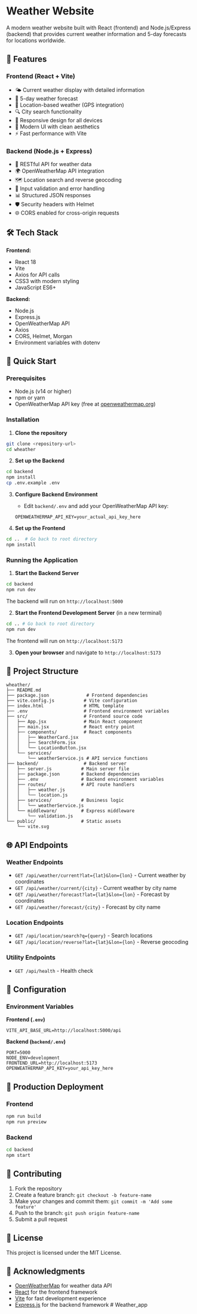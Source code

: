 # Weather Website

A modern weather website built with React (frontend) and Node.js/Express (backend) that provides current weather information and 5-day forecasts for locations worldwide.

## 🌟 Features

### Frontend (React + Vite)
- 🌤️ Current weather display with detailed information
- 📅 5-day weather forecast
- 📍 Location-based weather (GPS integration)
- 🔍 City search functionality
- 📱 Responsive design for all devices
- 🎨 Modern UI with clean aesthetics
- ⚡ Fast performance with Vite

### Backend (Node.js + Express)
- 🚀 RESTful API for weather data
- 🌍 OpenWeatherMap API integration
- 🗺️ Location search and reverse geocoding
- 🔐 Input validation and error handling
- 📊 Structured JSON responses
- 🛡️ Security headers with Helmet
- 🌐 CORS enabled for cross-origin requests

## 🛠️ Tech Stack

**Frontend:**
- React 18
- Vite
- Axios for API calls
- CSS3 with modern styling
- JavaScript ES6+

**Backend:**
- Node.js
- Express.js
- OpenWeatherMap API
- Axios
- CORS, Helmet, Morgan
- Environment variables with dotenv

## 🚀 Quick Start

### Prerequisites
- Node.js (v14 or higher)
- npm or yarn
- OpenWeatherMap API key (free at [openweathermap.org](https://openweathermap.org/api))

### Installation

1. **Clone the repository**
```bash
git clone <repository-url>
cd wheather
```

2. **Set up the Backend**
```bash
cd backend
npm install
cp .env.example .env
```

3. **Configure Backend Environment**
   - Edit `backend/.env` and add your OpenWeatherMap API key:
   ```env
   OPENWEATHERMAP_API_KEY=your_actual_api_key_here
   ```

4. **Set up the Frontend**
```bash
cd ..  # Go back to root directory
npm install
```

### Running the Application

1. **Start the Backend Server**
```bash
cd backend
npm run dev
```
The backend will run on `http://localhost:5000`

2. **Start the Frontend Development Server** (in a new terminal)
```bash
cd .. # Go back to root directory
npm run dev
```
The frontend will run on `http://localhost:5173`

3. **Open your browser** and navigate to `http://localhost:5173`

## 📁 Project Structure

```
wheather/
├── README.md
├── package.json              # Frontend dependencies
├── vite.config.js           # Vite configuration
├── index.html               # HTML template
├── .env                     # Frontend environment variables
├── src/                     # Frontend source code
│   ├── App.jsx              # Main React component
│   ├── main.jsx             # React entry point
│   ├── components/          # React components
│   │   ├── WeatherCard.jsx
│   │   ├── SearchForm.jsx
│   │   └── LocationButton.jsx
│   └── services/
│       └── weatherService.js # API service functions
├── backend/                 # Backend server
│   ├── server.js           # Main server file
│   ├── package.json        # Backend dependencies
│   ├── .env                # Backend environment variables
│   ├── routes/             # API route handlers
│   │   ├── weather.js
│   │   └── location.js
│   ├── services/           # Business logic
│   │   └── weatherService.js
│   └── middleware/         # Express middleware
│       └── validation.js
└── public/                 # Static assets
    └── vite.svg
```

## 🌐 API Endpoints

### Weather Endpoints
- `GET /api/weather/current?lat={lat}&lon={lon}` - Current weather by coordinates
- `GET /api/weather/current/{city}` - Current weather by city name
- `GET /api/weather/forecast?lat={lat}&lon={lon}` - Forecast by coordinates
- `GET /api/weather/forecast/{city}` - Forecast by city name

### Location Endpoints
- `GET /api/location/search?q={query}` - Search locations
- `GET /api/location/reverse?lat={lat}&lon={lon}` - Reverse geocoding

### Utility Endpoints
- `GET /api/health` - Health check

## 🔧 Configuration

### Environment Variables

**Frontend (`.env`)**
```env
VITE_API_BASE_URL=http://localhost:5000/api
```

**Backend (`backend/.env`)**
```env
PORT=5000
NODE_ENV=development
FRONTEND_URL=http://localhost:5173
OPENWEATHERMAP_API_KEY=your_api_key_here
```

## 🚀 Production Deployment

### Frontend
```bash
npm run build
npm run preview
```

### Backend
```bash
cd backend
npm start
```

## 🤝 Contributing

1. Fork the repository
2. Create a feature branch: `git checkout -b feature-name`
3. Make your changes and commit them: `git commit -m 'Add some feature'`
4. Push to the branch: `git push origin feature-name`
5. Submit a pull request

## 📄 License

This project is licensed under the MIT License.

## 🙏 Acknowledgments

- [OpenWeatherMap](https://openweathermap.org/) for weather data API
- [React](https://reactjs.org/) for the frontend framework
- [Vite](https://vitejs.dev/) for fast development experience
- [Express.js](https://expressjs.com/) for the backend framework
#   W e a t h e r _ a p p  
 